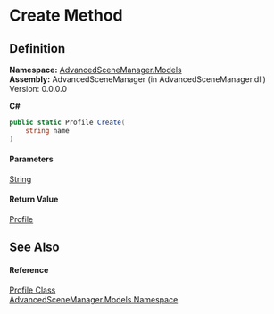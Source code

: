 # Create Method

## Definition

**Namespace:** [AdvancedSceneManager.Models](N_AdvancedSceneManager_Models.md)\
**Assembly:** AdvancedSceneManager (in AdvancedSceneManager.dll) Version: 0.0.0.0

**C#**

```c#
public static Profile Create(
	string name
)
```

#### Parameters

&#x20; [String](https://learn.microsoft.com/dotnet/api/system.string)&#x20;

#### Return Value

[Profile](T_AdvancedSceneManager_Models_Profile.md)

## See Also

#### Reference

[Profile Class](T_AdvancedSceneManager_Models_Profile.md)\
[AdvancedSceneManager.Models Namespace](N_AdvancedSceneManager_Models.md)
